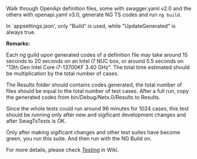 Walk through OpenApi definition files, some with swagger.yaml v2.0 and the others with openapi.yaml v3.0, generate NG TS codes and run `ng build`.

In `appsettings.json', only "Build" is used, while "UpdateGenerated" is always true.

**Remarks:**

Each ng guild upon generated codes of a definition file may take around 15 seconds to 20 seconds on an Intel i7 NUC box, or around 5.5 seconds on "13th Gen Intel Core i7-13700KF 3.40 GHz". The total time estimated should be multiplication by the total number of cases.

The Results folder should contains codes generated, the total number of files should be equal to the total number of test cases. After a full run, copy the generated codes from bin/Debug/Netx.0/Results to Results. 

Since the whole tests could run around 96 minutes for 1024 cases, this test should be running only after new and sigificant development changes and after SwagTsTests is OK.

Only after making sigificant changes and other test suites have become green, you run this suite. And then run with the NG Build on.

For more details, please check [Testing](https://github.com/zijianhuang/openapiclientgen/wiki/Testing) in Wiki.